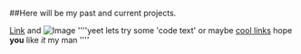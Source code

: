 ##Here will be my past and current projects.

[Link](url) and ![Image](https://www.memesmonkey.com/images/memesmonkey/13/13a7e63efb12cc8907b2b1242c8541df.jpeg)
''''yeet
lets try some 'code text' or maybe [cool links](https://pornhub.com/)
hope **you** like _it_ my man
''''
